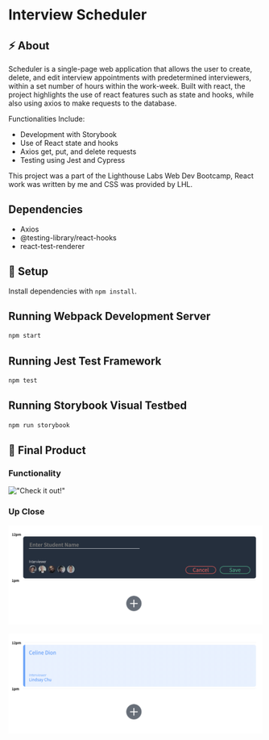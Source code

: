 # Interview Scheduler

## ⚡️ About

Scheduler is a single-page web application that allows the user to create, delete, and edit interview appointments with predetermined interviewers, within a set number of hours within the work-week. Built with react, the project highlights the use of react features such as state and hooks, while also using axios to make requests to the database.

Functionalities Include:
  - Development with Storybook
  - Use of React state and hooks
  - Axios get, put, and delete requests
  - Testing using Jest and Cypress

This project was a part of the Lighthouse Labs Web Dev Bootcamp, React work was written by me and CSS was provided by LHL.

## Dependencies

  - Axios
  - @testing-library/react-hooks
  - react-test-renderer

## 📀 Setup

Install dependencies with `npm install`.

## Running Webpack Development Server

```sh
npm start
```

## Running Jest Test Framework

```sh
npm test
```

## Running Storybook Visual Testbed

```sh
npm run storybook
```

## 📸 Final Product 

### Functionality 

!["Check it out!"](https://media.giphy.com/media/1CGq1nd3Vlj8t38eaZ/giphy.gif)

### Up Close

!["Edit Form"](https://github.com/willzak/scheduler/blob/master/public/images/create-form.png?raw=true)

!["View Form"](https://github.com/willzak/scheduler/blob/master/public/images/complete-form.png?raw=true)
